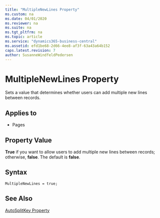 ```yaml
---
title: "MultipleNewLines Property"
ms.custom: na
ms.date: 04/01/2020
ms.reviewer: na
ms.suite: na
ms.tgt_pltfrm: na
ms.topic: article
ms.service: "dynamics365-business-central"
ms.assetid: efd1be68-2d66-4ee8-af3f-63a43a64b152
caps.latest.revision: 7
author: SusanneWindfeldPedersen
---
```


 

# MultipleNewLines Property
Sets a value that determines whether users can add multiple new lines between records.  
  
## Applies to  
  
-   Pages  
  
## Property Value  
 **True** if you want to allow users to add multiple new lines between records; otherwise, **false**. The default is **false**.  

## Syntax
```
MultipleNewLines = true;
```
  
## See Also  
 [AutoSplitKey Property](devenv-autosplitkey-property.md)